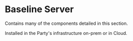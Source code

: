 # Baseline Server

Contains many of the components detailed in this section.

Installed in the Party's infrastructure on-prem or in Cloud.



